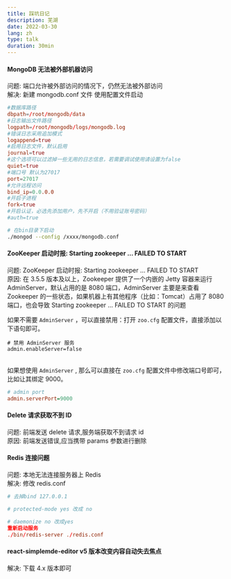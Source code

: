```yaml
---
title: 踩坑日记
description: 芜湖
date: 2022-03-30
lang: zh
type: talk
duration: 30min
---
```


#### MongoDB 无法被外部机器访问

问题: 端口允许被外部访问的情况下，仍然无法被外部访问</br>
解决: 新建 mongodb.conf 文件 使用配置文件启动

```conf
#数据库路径
dbpath=/root/mongodb/data
#日志输出文件路径
logpath=/root/mongodb/logs/mongodb.log
#错误日志采用追加模式
logappend=true
#启用日志文件，默认启用
journal=true
#这个选项可以过滤掉一些无用的日志信息，若需要调试使用请设置为false
quiet=true
#端口号 默认为27017
port=27017
#允许远程访问
bind_ip=0.0.0.0
#开启子进程
fork=true
#开启认证，必选先添加用户，先不开启（不用验证账号密码）
#auth=true

```

```bash
# 在bin目录下启动
./mongod --config /xxxx/mongodb.conf
```

#### ZooKeeper 启动时报: Starting zookeeper … FAILED TO START

问题: ZooKeeper 启动时报: Starting zookeeper … FAILED TO START<br />
原因: 在 3.5.5 版本及以上，Zookeeper 提供了一个内嵌的 Jetty 容器来运行 AdminServer，默认占用的是 8080 端口，AdminServer 主要是来查看 Zookeeper 的一些状态，如果机器上有其他程序（比如：Tomcat）占用了 8080 端口，也会导致 Starting zookeeper … FAILED TO START 的问题<br />

如果不需要 `AdminServer` ，可以直接禁用：打开 `zoo.cfg` 配置文件，直接添加以下语句即可。

```cig
# 禁用 AdminServer 服务
admin.enableServer=false
```

<br />如果想使用 `AdminServer` , 那么可以直接在 `zoo.cfg` 配置文件中修改端口号即可，比如让其绑定 9000。

```cfg
# admin port
admin.serverPort=9000
```

#### Delete 请求获取不到 ID

问题: 前端发送 delete 请求,服务端获取不到请求 id<br />
原因: 前端发送错误,应当携带 params 参数进行删除

#### Redis 连接问题

问题: 本地无法连接服务器上 Redis<br />
解决: 修改 redis.conf

```conf
# 去掉bind 127.0.0.1

# protected-mode yes 改成 no

# daemonize no 改成yes
重新启动服务
./bin/redis-server ./redis.conf
```

#### react-simplemde-editor v5 版本改变内容自动失去焦点

解决: 下载 4.x 版本即可
